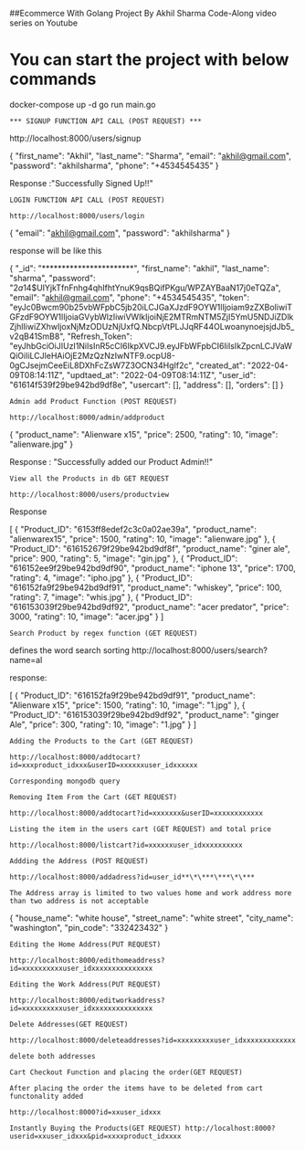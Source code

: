 ##Ecommerce With Golang Project By Akhil Sharma Code-Along video series on Youtube

# You can start the project with below commands
docker-compose up -d
go run main.go

    *** SIGNUP FUNCTION API CALL (POST REQUEST) ***
    

http://localhost:8000/users/signup

{
  "first_name": "Akhil",
  "last_name": "Sharma",
  "email": "akhil@gmail.com",
  "password": "akhilsharma",
  "phone": "+4534545435"
}

Response :"Successfully Signed Up!!"

    LOGIN FUNCTION API CALL (POST REQUEST)

    http://localhost:8000/users/login

{
  "email": "akhil@gmail.com",
  "password": "akhilsharma"
}

response will be like this

{
  "_id": "***********************",
  "first_name": "akhil",
  "last_name": "sharma",
  "password": "$2a$14$UIYjkTfnFnhg4qhIfhtYnuK9qsBQifPKgu/WPZAYBaaN17j0eTQZa",
  "email": "akhil@gmail.com",
  "phone": "+4534545435",
  "token": "eyJc0Bwcm90b25vbWFpbC5jb20iLCJGaXJzdF9OYW1lIjoiam9zZXBoIiwiTGFzdF9OYW1lIjoiaGVybWlzIiwiVWlkIjoiNjE2MTRmNTM5ZjI5YmU5NDJiZDlkZjhlIiwiZXhwIjoxNjMzODUzNjUxfQ.NbcpVtPLJJqRF44OLwoanynoejsjdJb5_v2qB41SmB8",
  "Refresh_Token": "eyJhbGciOiJIUzI1NiIsInR5cCI6IkpXVCJ9.eyJFbWFpbCI6IiIsIkZpcnLCJVaWQiOiIiLCJleHAiOjE2MzQzNzIwNTF9.ocpU8-0gCJsejmCeeEiL8DXhFcZsW7Z3OCN34HgIf2c",
  "created_at": "2022-04-09T08:14:11Z",
  "updtaed_at": "2022-04-09T08:14:11Z",
  "user_id": "61614f539f29be942bd9df8e",
  "usercart": [],
  "address": [],
  "orders": []
}

    Admin add Product Function (POST REQUEST)

    http://localhost:8000/admin/addproduct

{
  "product_name": "Alienware x15",
  "price": 2500,
  "rating": 10,
  "image": "alienware.jpg"
}

Response : "Successfully added our Product Admin!!"

    View all the Products in db GET REQUEST

    http://localhost:8000/users/productview

Response

[
  {
    "Product_ID": "6153ff8edef2c3c0a02ae39a",
    "product_name": "alienwarex15",
    "price": 1500,
    "rating": 10,
    "image": "alienware.jpg"
  },
  {
    "Product_ID": "616152679f29be942bd9df8f",
    "product_name": "giner ale",
    "price": 900,
    "rating": 5,
    "image": "gin.jpg"
  },
  {
    "Product_ID": "616152ee9f29be942bd9df90",
    "product_name": "iphone 13",
    "price": 1700,
    "rating": 4,
    "image": "ipho.jpg"
  },
  {
    "Product_ID": "616152fa9f29be942bd9df91",
    "product_name": "whiskey",
    "price": 100,
    "rating": 7,
    "image": "whis.jpg"
  },
  {
    "Product_ID": "616153039f29be942bd9df92",
    "product_name": "acer predator",
    "price": 3000,
    "rating": 10,
    "image": "acer.jpg"
  }
]

    Search Product by regex function (GET REQUEST)

defines the word search sorting http://localhost:8000/users/search?name=al

response:

[
  {
    "Product_ID": "616152fa9f29be942bd9df91",
    "product_name": "Alienware x15",
    "price": 1500,
    "rating": 10,
    "image": "1.jpg"
  },
  {
    "Product_ID": "616153039f29be942bd9df92",
    "product_name": "ginger Ale",
    "price": 300,
    "rating": 10,
    "image": "1.jpg"
  }
]

    Adding the Products to the Cart (GET REQUEST)

    http://localhost:8000/addtocart?id=xxxproduct_idxxx&userID=xxxxxxuser_idxxxxxx

    Corresponding mongodb query

    Removing Item From the Cart (GET REQUEST)

    http://localhost:8000/addtocart?id=xxxxxxx&userID=xxxxxxxxxxxx

    Listing the item in the users cart (GET REQUEST) and total price

    http://localhost:8000/listcart?id=xxxxxxuser_idxxxxxxxxxx

    Addding the Address (POST REQUEST)

    http://localhost:8000/addadress?id=user_id**\*\***\***\*\***

    The Address array is limited to two values home and work address more than two address is not acceptable

{
  "house_name": "white house",
  "street_name": "white street",
  "city_name": "washington",
  "pin_code": "332423432"
}

    Editing the Home Address(PUT REQUEST)

    http://localhost:8000/edithomeaddress?id=xxxxxxxxxxuser_idxxxxxxxxxxxxxxx

    Editing the Work Address(PUT REQUEST)

    http://localhost:8000/editworkaddress?id=xxxxxxxxxxuser_idxxxxxxxxxxxxxxx

    Delete Addresses(GET REQUEST)

    http://localhost:8000/deleteaddresses?id=xxxxxxxxxuser_idxxxxxxxxxxxxx

    delete both addresses

    Cart Checkout Function and placing the order(GET REQUEST)

    After placing the order the items have to be deleted from cart functonality added

    http://localhost:8000?id=xxuser_idxxx

    Instantly Buying the Products(GET REQUEST) http://localhost:8000?userid=xxuser_idxxx&pid=xxxxproduct_idxxxx
